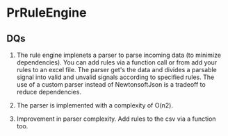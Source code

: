 # PrRuleEngine

## DQs
1. The rule engine implenets a parser to parse incoming data (to minimize dependencies). You can add rules via a function call or from add your rules to an excel file. The parser get's the data and divides a parsable signal into valid and unvalid signals according to specified rules. The use of a custom parser instead of NewtonsoftJson is a tradeoff to reduce dependencies.

2. The parser is implemented with a complexity of O(n2).

3. Improvement in parser complexity. 
   Add rules to the csv via a function too.
  
